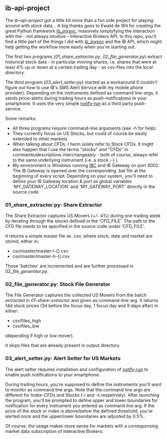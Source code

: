 
## ib-api-project

The *ib-api-project* got a little bit more than a fun side project for playing around with stock data... 
A big thanks goes to Ewald de Wit for creating the great Python framework [ib_inysnc](https://github.com/erdewit/ib_insync),
massively simplyfying the interaction with the - not always intuitive - Interactive Brokers API. In this repo, you'll find 
a little part of the things I did with [ib_inysnc](https://github.com/erdewit/ib_insync) and the IB API, which might help 
getting the workflow more easily when you're starting out. 

The first two programs (*01_share_extractor.py*, *02_file_generator.py*) extract historical stock data - in particular moving shares, 
i.e. shares that were at least 4% up or down at a certain trading day - as csv-files into the local directory. 

The third program (*03_alert_setter.py*) started as a workaround (I couldn't figure out how to use IB's SMS Alert Service with my
mobile phone provider). Depending on the instruments defined as command line-args, it sends price-alerts during trading hours as push-notifications to your smartphone. 
It uses the very simple [notify-run](https://notify.run/) as a third party push-service. 

Some remarks: 
- All three programs require command-line arguments (see -h for help). 
- They currently focus on US Stocks, but could of course be easily extended to other markets.
- When talking about CFDs, I herin solely refer to Stock CFDs. It might also happen that I use the terms "stocks" and "CFDs" in comments/descriptions interchangeably - 
both of course, always refer to the same underlying instrument (i.e. a stock ;-) ).
- My environment is Windows running [IBC](https://github.com/IbcAlpha/IBC) and IB Gateway on port 4002. The IB Gateway is opened over the corresponding .bat file at the beginning of every script. Depending on your system, you'll need to define your IB Gateway location & port as global variables 'MY_GATEWAY_LOCATION' and 'MY_GATEWAY_PORT' directly in the source code.


### 01_share_extractor.py: Share Extractor

The Share Extractor captures US Movers (+/- 4%) during one trading week by iterating through the stocks defined in the 'CFD_FILE'.
The path to the CFD file needs to be specified in the source code under 'CFD_FILE'.
 
It returns a simple master file as .csv, where stock, date and market are stored, either in:
- csv/master/master-l-{}.csv
- csv/master/master-h-{}.csv 

Those 'batches' are incremented and are further processed in *02_file_generator.py*.


### 02_file_generator.py: Stock File Generator 

The File Generator captures the collected US Movers from the batch extracted in *01-share-extractor* and given as command-line-arg. It
returns 14d stock prices (3d before the focus day, 1 focus day and 9 days after) in either:
- csv/files_high
- csv/files_low

(depending if high or low mover).

It skips files that are already present in output directory.


### 03_alert_setter.py: Alert Setter for US Markets 
  
The alert setter requires installation and configuration of [notify-run](https://notify.run/) 
to enable push notifications to your smartphone. 

During trading hours, you're supposed to define the instruments you'll want to monitor as command line args. Note that the command line args
are different for Index-CFDs and Stocks (-i and -s respetively). After launching the program, you'll be prompted to define upper and lower boundaries for notification 
for every instrument you entered as command line arg.
If the price of the stock or index is above/below the defined threshold, you're alerted once and the upper/lower boundaries are adjusted by 0.5%. 

Of course, the usage makes more sense for markets with a corresponsing market data subscription of Interactive Brokers. 


